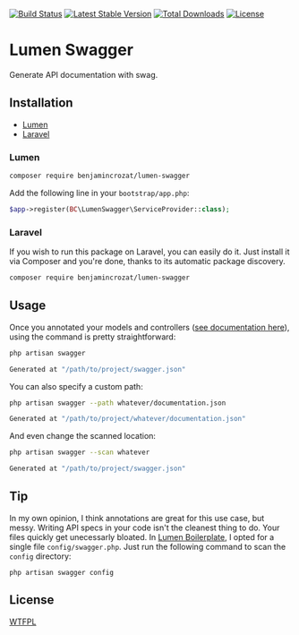 [![Build Status](https://travis-ci.org/benjamincrozat/lumen-swagger.svg?branch=master)](https://travis-ci.org/benjamincrozat/lumen-swagger)
[![Latest Stable Version](https://poser.pugx.org/benjamincrozat/lumen-swagger/v/stable)](https://packagist.org/packages/benjamincrozat/lumen-swagger)
[![Total Downloads](https://poser.pugx.org/benjamincrozat/lumen-swagger/downloads)](https://packagist.org/packages/benjamincrozat/lumen-swagger)
[![License](https://poser.pugx.org/benjamincrozat/lumen-swagger/license)](https://packagist.org/packages/benjamincrozat/lumen-swagger)

# Lumen Swagger

Generate API documentation with swag.

## Installation

- [Lumen](#lumen)
- [Laravel](#laravel)

### Lumen

```bash
composer require benjamincrozat/lumen-swagger
```

Add the following line in your `bootstrap/app.php`:

```php
$app->register(BC\LumenSwagger\ServiceProvider::class);
```

### Laravel

If you wish to run this package on Laravel, you can easily do it. Just install it via Composer and you're done, thanks to its automatic package discovery.

```bash
composer require benjamincrozat/lumen-swagger
```

## Usage

Once you annotated your models and controllers ([see documentation here](https://github.com/zircote/swagger-php)), using the command is pretty straightforward:

```bash
php artisan swagger

Generated at "/path/to/project/swagger.json"
```

You can also specify a custom path:

```bash
php artisan swagger --path whatever/documentation.json

Generated at "/path/to/project/whatever/documentation.json"
```

And even change the scanned location:

```bash
php artisan swagger --scan whatever

Generated at "/path/to/project/swagger.json"
```

## Tip

In my own opinion, I think annotations are great for this use case, but messy. Writing API specs in your code isn't the cleanest thing to do. Your files quickly get unecessarly bloated. In [Lumen Boilerplate](https://github.com/benjamincrozat/lumen-boilerplate), I opted for a single file `config/swagger.php`. Just run the following command to scan the `config` directory:

```ash
php artisan swagger config
```

## License

[WTFPL](http://www.wtfpl.net/txt/copying/)
